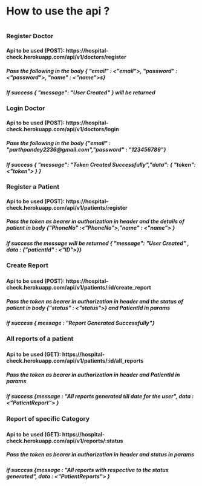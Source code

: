 <h1> How to use the api ?<h1>
<h3> Register Doctor</h3>
<h4>Api to be used (POST): https://hospital-check.herokuapp.com/api/v1/doctors/register <h4>
<h5> Pass the following in the body { "email" : <"email">, "password" : <"password">, "name" : <"name">s}</h5>
<h5> If success { "message": "User Created" } will be returned<h5>

<h3> Login Doctor </h3>
<h4> Api to be used (POST): https://hospital-check.herokuapp.com/api/v1/doctors/login </h4>
<h5> Pass the following in the body {"email" : "parthpandey2236@gmail.com","password" : "123456789"}</h5>
<h5> If success { "message": "Token Created Successfully","data": { "token": <"token"> } }</h5>

<h3> Register a Patient </h3>
<h4> Api to be used (POST): https://hospital-check.herokuapp.com/api/v1/patients/register </h4>
<h5> Pass the token as bearer in authorization in header and the details of patient in body {"PhoneNo" :<"PhoneNo">,"name" : <"name"> }</h5>
<h5> if success the message will be returned { "message": "User Created" , data : {"patientId" : <"ID">}} </h5>

<h3> Create Report <h3>
<h4> Api to be used (POST): https://hospital-check.herokuapp.com/api/v1/patients/:id/create_report </h4>
<h5> Pass the token as bearer in authorization in header and the status of patient in body {"status" : <"status">}
and PatientId in params <h5>
<h5> if success { message : "Report Generated Successfully"}<h5>

<h3> All reports of a patient <h3>
<h4> Api to be used (GET): https://hospital-check.herokuapp.com/api/v1/patients/:id/all_reports <h4>
<h5> Pass the token as bearer in authorization in header and PatientId in params <h5>
<h5> if success {message : "All reports generated till date for the user", data : <"PatientReport"> } <h5>

<h3> Report of specific Category <h3>
<h4> Api to be used (GET): https://hospital-check.herokuapp.com/api/v1/reports/:status <h4>
<h5>Pass the token as bearer in authorization in header and status in params</h5>
<h5> if success {message : "All reports with respective to the status generated", data : <"PatientReports"> } <h5>
